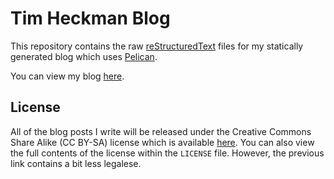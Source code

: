 Tim Heckman Blog
===

This repository contains the raw [reStructuredText](http://docutils.sourceforge.net/rst.html) files for my statically generated blog which uses [Pelican](https://github.com/getpelican/pelican).

You can view my blog [here](http://blog.timheckman.net/).

License
---

All of the blog posts I write will be released under the Creative Commons Share Alike (CC BY-SA) license which is available [here](http://creativecommons.org/licenses/by-sa/3.0/). You can also view the full contents of the license within the `LICENSE` file. However, the previous link contains a bit less legalese.